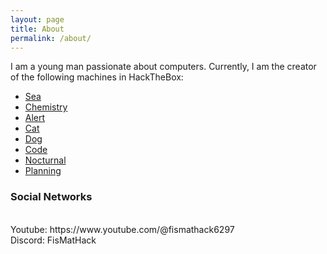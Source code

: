 ```yaml
---
layout: page
title: About
permalink: /about/
---
```


I am a young man passionate about computers. Currently, I am the creator of the following machines in HackTheBox:

- [Sea](https://app.hackthebox.com/machines/Sea)
- [Chemistry](https://app.hackthebox.com/machines/Chemistry)
- [Alert](https://app.hackthebox.com/machines/Alert)
- [Cat](https://app.hackthebox.com/machines/Cat)
- [Dog](https://app.hackthebox.com/machines/Dog)
- [Code](https://app.hackthebox.com/machines/Code)
- [Nocturnal](https://app.hackthebox.com/machines/nocturnal)
- [Planning](https://app.hackthebox.com/machines/planning)

### Social Networks

<br>
Youtube: https://www.youtube.com/@fismathack6297
<br>
Discord: FisMatHack
